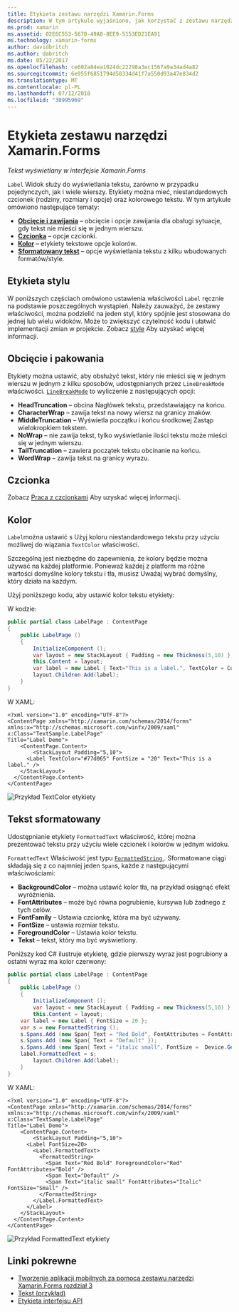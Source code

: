 ```yaml
---
title: Etykieta zestawu narzędzi Xamarin.Forms
description: W tym artykule wyjaśniono, jak korzystać z zestawu narzędzi Xamarin.Forms etykiety klasy do wyświetlania pojedynczych i wiele wierszy tekstu w aplikacji.
ms.prod: xamarin
ms.assetid: 02E6C553-5670-49A0-8EE9-5153ED21EA91
ms.technology: xamarin-forms
author: davidbritch
ms.author: dabritch
ms.date: 05/22/2017
ms.openlocfilehash: ce602a84ea1024dc22298a3ec1567a9a34ad4a82
ms.sourcegitcommit: 6e955f6851794d58334d41f7a550d93a47e834d2
ms.translationtype: MT
ms.contentlocale: pl-PL
ms.lasthandoff: 07/12/2018
ms.locfileid: "38995969"
---
```

# <a name="xamarinforms-label"></a>Etykieta zestawu narzędzi Xamarin.Forms

_Tekst wyświetlany w interfejsie Xamarin.Forms_

`Label` Widok służy do wyświetlania tekstu, zarówno w przypadku pojedynczych, jak i wiele wierszy. Etykiety można mieć, niestandardowych czcionek (rodziny, rozmiary i opcje) oraz kolorowego tekstu. W tym artykule omówiono następujące tematy:

- **[Obcięcie i zawijania](#Truncation_and_Wrapping)**  &ndash; obcięcie i opcje zawijania dla obsługi sytuacje, gdy tekst nie mieści się w jednym wierszu.
- **[Czcionka](#Font)**  &ndash; opcje czcionki.
- **[Kolor](#Color)**  &ndash; etykiety tekstowe opcje kolorów.
- **[Sformatowany tekst](#Formatted_Text)**  &ndash; opcje wyświetlania tekstu z kilku wbudowanych formatów/style.

## <a name="styling-label"></a>Etykieta stylu

W poniższych częściach omówiono ustawienia właściwości `Label` ręcznie na podstawie poszczególnych wystąpień. Należy zauważyć, że zestawy właściwości, można podzielić na jeden styl, który spójnie jest stosowana do jednej lub wielu widoków. Może to zwiększyć czytelność kodu i ułatwić implementacji zmian w projekcie. Zobacz [style](~/xamarin-forms/user-interface/text/styles.md) Aby uzyskać więcej informacji.

<a name="Truncation_and_Wrapping" />

## <a name="truncation-and-wrapping"></a>Obcięcie i pakowania

Etykiety można ustawić, aby obsłużyć tekst, który nie mieści się w jednym wierszu w jednym z kilku sposobów, udostępnianych przez `LineBreakMode` właściwości. [`LineBreakMode`](xref:Xamarin.Forms.LineBreakMode) to wyliczenie z następujących opcji:

- **HeadTruncation** &ndash; obcina Nagłówek tekstu, przedstawiający na końcu.
- **CharacterWrap** &ndash; zawija tekst na nowy wiersz na granicy znaków.
- **MiddleTruncation** &ndash; Wyświetla początku i końcu środkowej Zastąp wielokropkiem tekstem.
- **NoWrap** &ndash; nie zawija tekst, tylko wyświetlanie ilości tekstu może mieści się w jednym wierszu.
- **TailTruncation** &ndash; zawiera początek tekstu obcinanie na końcu.
- **WordWrap** &ndash; zawija tekst na granicy wyrazu.

## <a name="font"></a>Czcionka

Zobacz [Praca z czcionkami](~/xamarin-forms/user-interface/text/fonts.md) Aby uzyskać więcej informacji.

## <a name="color"></a>Kolor

`Label`można ustawić s Użyj koloru niestandardowego tekstu przy użyciu możliwej do wiązania `TextColor` właściwości.

Szczególną jest niezbędne do zapewnienia, że kolory będzie można używać na każdej platformie. Ponieważ każdej z platform ma różne wartości domyślne kolory tekstu i tła, musisz Uważaj wybrać domyślny, który działa na każdym.

Użyj poniższego kodu, aby ustawić kolor tekstu etykiety:

W kodzie:

```csharp
public partial class LabelPage : ContentPage
{
    public LabelPage ()
    {
        InitializeComponent ();
        var layout = new StackLayout { Padding = new Thickness(5,10) };
        this.Content = layout;
        var label = new Label { Text="This is a label.", TextColor = Color.FromHex("#77d065"), FontSize = 20 };
        layout.Children.Add(label);
    }
}
```

W XAML:

```xaml
<?xml version="1.0" encoding="UTF-8"?>
<ContentPage xmlns="http://xamarin.com/schemas/2014/forms"
xmlns:x="http://schemas.microsoft.com/winfx/2009/xaml"
x:Class="TextSample.LabelPage"
Title="Label Demo">
    <ContentPage.Content>
        <StackLayout Padding="5,10">
      <Label TextColor="#77d065" FontSize = "20" Text="This is a label." />
    </StackLayout>
  </ContentPage.Content>
</ContentPage>
```

![](label-images/textcolor.png "Przykład TextColor etykiety")

<a name="Formatted_Text" />

## <a name="formatted-text"></a>Tekst sformatowany

Udostępnianie etykiety `FormattedText` właściwość, której można prezentować tekstu przy użyciu wiele czcionek i kolorów w jednym widoku.

`FormattedText` Właściwość jest typu [ `FormattedString` ](xref:Xamarin.Forms.FormattedString). Sformatowane ciągi składają się z co najmniej jeden `Span`s, każde z następującymi właściwościami:

- **BackgroundColor** &ndash; można ustawić kolor tła, na przykład osiągnąć efekt wyróżnienia.
- **FontAttributes** &ndash; może być równa pogrubienie, kursywa lub żadnego z tych celów.
- **FontFamily** &ndash; Ustawia czcionkę, która ma być używany.
- **FontSize** &ndash; ustawia rozmiar tekstu.
- **ForegroundColor** &ndash; Ustawia kolor tekstu.
- **Tekst** &ndash; tekst, który ma być wyświetlony.

Poniższy kod C# ilustruje etykietę, gdzie pierwszy wyraz jest pogrubiony a ostatni wyraz ma kolor czerwony:

```csharp
public partial class LabelPage : ContentPage
{
    public LabelPage ()
    {
        InitializeComponent ();
        var layout = new StackLayout { Padding = new Thickness(5,10) };
        this.Content = layout;
    var label = new Label { FontSize = 20 };
    var s = new FormattedString ();
    s.Spans.Add (new Span{ Text = "Red Bold", FontAttributes = FontAttributes.Bold });
    s.Spans.Add (new Span{ Text = "Default" });
    s.Spans.Add (new Span{ Text = "italic small", FontSize =  Device.GetNamedSize(NamedSize.Small, typeof(Label)), FontAttributes = FontAttributes.Italic});
    label.FormattedText = s;
        layout.Children.Add(label);
    }
}
```

W XAML:

```xaml
<?xml version="1.0" encoding="UTF-8"?>
<ContentPage xmlns="http://xamarin.com/schemas/2014/forms"
xmlns:x="http://schemas.microsoft.com/winfx/2009/xaml"
x:Class="TextSample.LabelPage"
Title="Label Demo">
    <ContentPage.Content>
        <StackLayout Padding="5,10">
      <Label FontSize=20>
        <Label.FormattedText>
          <FormattedString>
            <Span Text="Red Bold" ForegroundColor="Red" FontAttributes="Bold" />
            <Span Text="Default" />
            <Span Text="italic small" FontAttributes="Italic" FontSize="Small" />
          </FormattedString>
        </Label.FormattedText>
      </Label>
    </StackLayout>
  </ContentPage.Content>
</ContentPage>
```

![](label-images/formattedtext.png "Przykład FormattedText etykiety")


## <a name="related-links"></a>Linki pokrewne

- [Tworzenie aplikacji mobilnych za pomocą zestawu narzędzi Xamarin.Forms rozdział 3](https://developer.xamarin.com/r/xamarin-forms/book/chapter03.pdf)
- [Tekst (przykład)](https://developer.xamarin.com/samples/xamarin-forms/UserInterface/Text)
- [Etykieta interfejsu API](xref:Xamarin.Forms.Label)
